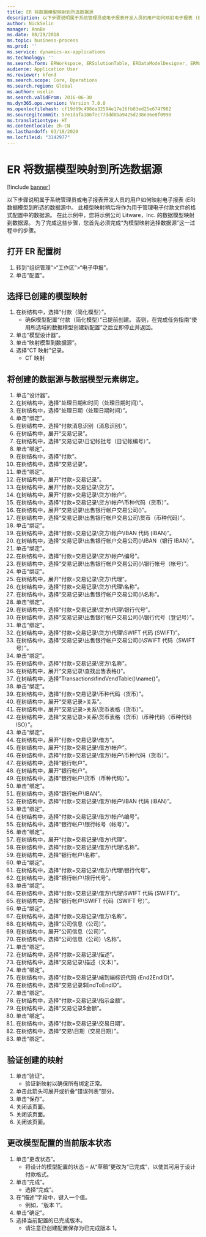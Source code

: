 ```yaml
---
title: ER 将数据模型映射到所选数据源
description: 以下步骤说明属于系统管理员或电子报表开发人员的用户如何映射电子报表 (ER) 数据模型到所选的 Microsoft Dynamics 365 Finance 数据源中。
author: NickSelin
manager: AnnBe
ms.date: 08/29/2018
ms.topic: business-process
ms.prod: ''
ms.service: dynamics-ax-applications
ms.technology: ''
ms.search.form: ERWorkspace, ERSolutionTable, ERDataModelDesigner, ERModelMappingTable, ERModelMappingDesigner
audience: Application User
ms.reviewer: kfend
ms.search.scope: Core, Operations
ms.search.region: Global
ms.author: nselin
ms.search.validFrom: 2016-06-30
ms.dyn365.ops.version: Version 7.0.0
ms.openlocfilehash: cf19d69c498da32594e17e16fb83ed25e6747982
ms.sourcegitcommit: 57e1dafa186fec77ddd8ba9425d238e36e0f0998
ms.translationtype: HT
ms.contentlocale: zh-CN
ms.lasthandoff: 03/18/2020
ms.locfileid: "3142977"
---
```

# <a name="er-map-data-model-to-selected-data-sources"></a>ER 将数据模型映射到所选数据源

[!include [banner](../../includes/banner.md)]

以下步骤说明属于系统管理员或电子报表开发人员的用户如何映射电子报表 (ER) 数据模型到所选的数据源中。 此模型映射稍后将作为用于管理电子付款文件的格式配置中的数据源。 在此示例中，您将示例公司 Litware，Inc. 的数据模型映射到数据源。 为了完成这些步骤，您首先必须完成“为模型映射选择数据源”这一过程中的步骤。


## <a name="open-er-configurations-tree"></a>打开 ER 配置树
1. 转到“组织管理”>“工作区”>“电子申报”。
2. 单击“配置”。

## <a name="select-created-model-mapping"></a>选择已创建的模型映射
1. 在树结构中，选择“付款（简化模型）”。
    * 确保模型配置“付款（简化模型）”已提前创建。 否则，在完成任务指南“使用所选域的数据模型创建新配置”之后立即停止并返回。  
2. 单击“模型设计器”。
3. 单击“映射模型到数据源”。
4. 选择“CT 映射”记录。
    * CT 映射  

## <a name="bind-created-data-sources-to-data-model-elements"></a>将创建的数据源与数据模型元素绑定。
1. 单击“设计器”。
2. 在树结构中，选择“处理日期和时间（处理日期时间）”。
3. 在树结构中，选择“处理日期（处理日期时间）”。
4. 单击“绑定”。
5. 在树结构中，选择“付款消息识别（消息识别）”。
6. 在树结构中，展开“交易记录”。
7. 在树结构中，选择“交易记录\日记帐批号（日记帐编号）”。
8. 单击“绑定”。
9. 在树结构中，选择“付款”。
10. 在树结构中，选择“交易记录”。
11. 单击“绑定”。
12. 在树结构中，展开“付款=交易记录”。
13. 在树结构中，展开“付款=交易记录\贷方”。
14. 在树结构中，展开“付款=交易记录\贷方\帐户”。
15. 在树结构中，选择“付款=交易记录\贷方\帐户\币种代码（货币）”。
16. 在树结构中，展开“交易记录\出售银行帐户交易公司()”。
17. 在树结构中，选择“交易记录\出售银行帐户交易公司\货币（币种代码）”。
18. 单击“绑定”。
19. 在树结构中，选择“付款=交易记录\贷方\帐户\IBAN 代码 (IBAN)”。
20. 在树结构中，选择“交易记录\出售银行帐户交易公司()\IBAN（银行 IBAN）”。
21. 单击“绑定”。
22. 在树结构中，选择“付款=交易记录\贷方\帐户\编号”。
23. 在树结构中，选择“交易记录\出售银行帐户交易公司()\银行帐号（帐号）”。
24. 单击“绑定”。
25. 在树结构中，展开“付款=交易记录\贷方\代理”。
26. 在树结构中，选择“付款=交易记录\贷方\代理\名称”。
27. 在树结构中，选择“交易记录\出售银行帐户交易公司()\名称”。
28. 单击“绑定”。
29. 在树结构中，选择“付款=交易记录\贷方\代理\银行代号”。
30. 在树结构中，选择“交易记录\出售银行帐户交易公司()\银行代号（登记号）”。
31. 单击“绑定”。
32. 在树结构中，选择“付款=交易记录\贷方\代理\SWIFT 代码 (SWIFT)”。
33. 在树结构中，选择“交易记录\出售银行帐户交易公司()\SWIFT 代码（SWIFT 号）”。
34. 单击“绑定”。
35. 在树结构中，选择“付款=交易记录\贷方\名称”。
36. 在树结构中，展开“交易记录\查找出售表格()”。
37. 在树结构中，选择“Transactions\findVendTable()\name()”。
38. 单击“绑定”。
39. 在树结构中，选择“付款=交易记录\币种代码（货币）”。
40. 在树结构中，展开“交易记录\>关系”。
41. 在树结构中，展开“交易记录\>关系\货币表格（货币）”。
42. 在树结构中，选择“交易记录\>关系\货币表格（货币）\币种代码（币种代码 ISO）”。
43. 单击“绑定”。
44. 在树结构中，展开“付款=交易记录\借方”。
45. 在树结构中，展开“付款=交易记录\借方\帐户”。
46. 在树结构中，选择“付款=交易记录\借方\帐户\币种代码（货币）”。
47. 在树结构中，选择“银行帐户”。
48. 在树结构中，展开“银行帐户”。
49. 在树结构中，选择“银行帐户\货币（币种代码）”。
50. 单击“绑定”。
51. 在树结构中，选择“银行帐户\IBAN”。
52. 在树结构中，选择“付款=交易记录\借方\帐户\IBAN 代码 (IBAN)”。
53. 单击“绑定”。
54. 在树结构中，选择“付款=交易记录\借方\帐户\编号”。
55. 在树结构中，选择“银行帐户\银行帐号（帐号）”。
56. 单击“绑定”。
57. 在树结构中，展开“付款=交易记录\借方\代理”。
58. 在树结构中，选择“付款=交易记录\借方\代理\名称”。
59. 在树结构中，选择“银行帐户\名称”。
60. 单击“绑定”。
61. 在树结构中，选择“付款=交易记录\借方\代理\银行代号”。
62. 在树结构中，选择“银行帐户\银行代号”。
63. 单击“绑定”。
64. 在树结构中，选择“付款=交易记录\借方\代理\SWIFT 代码 (SWIFT)”。
65. 在树结构中，选择“银行帐户\SWIFT 代码（SWIFT 号）”。
66. 单击“绑定”。
67. 在树结构中，选择“付款=交易记录\借方\名称”。
68. 在树结构中，选择“公司信息（公司）”。
69. 在树结构中，展开“公司信息（公司）”。
70. 在树结构中，选择“公司信息（公司）\名称”。
71. 单击“绑定”。
72. 在树结构中，选择“付款=交易记录\描述”。
73. 在树结构中，选择“交易记录\描述（文本）”。
74. 单击“绑定”。
75. 在树结构中，选择“付款=交易记录\端到端标识代码 (End2EndID)”。
76. 在树结构中，选择“交易记录\$EndToEndID”。
77. 单击“绑定”。
78. 在树结构中，选择“付款=交易记录\指示金额”。
79. 在树结构中，选择“交易记录\$金额”。
80. 单击“绑定”。
81. 在树结构中，选择“付款=交易记录\交易日期”。
82. 在树结构中，选择“交易\日期（交易日期）”。
83. 单击“绑定”。

## <a name="validate-created-mapping"></a>验证创建的映射
1. 单击“验证”。
    * 验证新映射以确保所有绑定正常。  
2. 单击此箭头可展开或折叠“错误列表”部分。
3. 单击“保存”。
4. 关闭该页面。
5. 关闭该页面。
6. 关闭该页面。

## <a name="change-the-status-of-the-current-version-of-model-configuration"></a>更改模型配置的当前版本状态
1. 单击“更改状态”。
    * 将设计的模型配置的状态 – 从“草稿”更改为“已完成”，以使其可用于设计付款格式。  
2. 单击“完成”。
    * 选择“完成”。  
3. 在“描述”字段中，键入一个值。
    * 例如，“版本 1”。  
4. 单击“确定”。
5. 选择当前配置的已完成版本。
    * 请注意已创建配置保存为已完成版本 1。  

